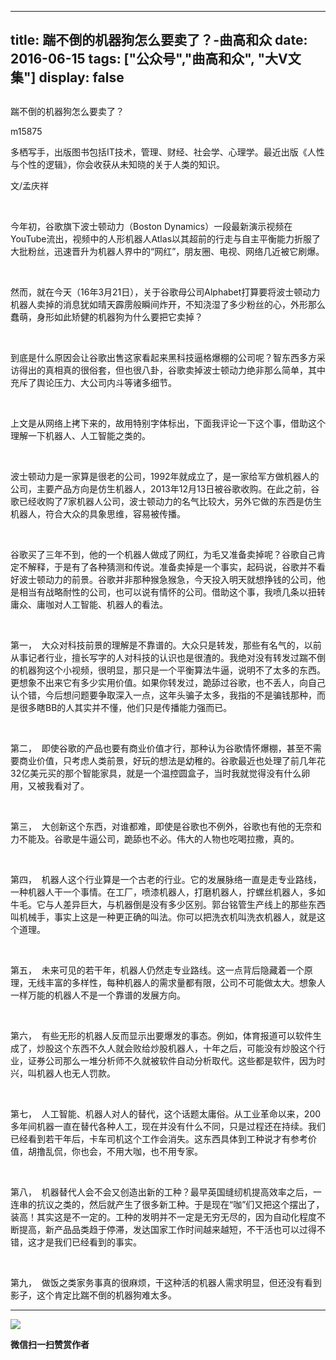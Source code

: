 
---
title:   踹不倒的机器狗怎么要卖了？-曲高和众
date: 2016-06-15
tags: ["公众号","曲高和众", "大V文集"]
display: false
---


## 



踹不倒的机器狗怎么要卖了？




m15875




多栖写手，出版图书包括IT技术，管理、财经、社会学、心理学。最近出版《人性与个性的逻辑》，你会收获从未知晓的关于人类的知识。


文/孟庆祥

&nbsp;

今年初，谷歌旗下波士顿动力（Boston Dynamics）一段最新演示视频在YouTube流出，视频中的人形机器人Atlas以其超前的行走与自主平衡能力折服了大批粉丝，迅速晋升为机器人界中的“网红”，朋友圈、电视、网络几近被它刷爆。

&nbsp;

然而，就在今天（16年3月21日），关于谷歌母公司Alphabet打算要将波士顿动力机器人卖掉的消息犹如晴天霹雳般瞬间炸开，不知浇湿了多少粉丝的心，外形那么蠢萌，身形如此矫健的机器狗为什么要把它卖掉？

&nbsp;

到底是什么原因会让谷歌出售这家看起来黑科技逼格爆棚的公司呢？智东西多方采访得出的真相真的很俗套，但也很八卦，谷歌卖掉波士顿动力绝非那么简单，其中充斥了舆论压力、大公司内斗等诸多细节。

&nbsp;

上文是从网络上拷下来的，故用特别字体标出，下面我评论一下这个事，借助这个理解一下机器人、人工智能之类的。

&nbsp;

波士顿动力是一家算是很老的公司，1992年就成立了，是一家给军方做机器人的公司，主要产品方向是仿生机器人，2013年12月13日被谷歌收购。在此之前，谷歌已经收购了7家机器人公司，波士顿动力的名气比较大，另外它做的东西是仿生机器人，符合大众的具象思维，容易被传播。

&nbsp;

谷歌买了三年不到，他的一个机器人做成了网红，为毛又准备卖掉呢？谷歌自己肯定不解释，于是有了各种猜测和传说。准备卖掉是一个事实，起码说，谷歌并不看好波士顿动力的前景。谷歌并非那种猴急猴急，今天投入明天就想挣钱的公司，他是相当有战略耐性的公司，也可以说有情怀的公司。借助这个事，我喷几条以扭转庸众、庸咖对人工智能、机器人的看法。

&nbsp;

第一，&nbsp;&nbsp;大众对科技前景的理解是不靠谱的。大众只是转发，那些有名气的，以前从事记者行业，擅长写字的人对科技的认识也是很渣的。我绝对没有转发过踹不倒的机器狗这个小视频，很明显，那只是一个平衡算法牛逼，说明不了太多的东西。更想象不出来它有多少实用价值。如果你转发过，跪舔过谷歌，也不丢人，向自己认个错，今后想问题要争取深入一点，这年头骗子太多，我指的不是骗钱那种，而是很多瞎BB的人其实并不懂，他们只是传播能力强而已。

&nbsp;

第二，&nbsp;&nbsp;即使谷歌的产品也要有商业价值才行，那种认为谷歌情怀爆棚，甚至不需要商业价值，只考虑人类前景，好玩的想法是幼稚的。谷歌最近也处理了前几年花32亿美元买的那个智能家具，就是一个温控圆盒子，当时我就觉得没有什么卵用，又被我看对了。

&nbsp;

第三，&nbsp;&nbsp;大创新这个东西，对谁都难，即使是谷歌也不例外，谷歌也有他的无奈和力不能及。谷歌是牛逼公司，跪舔也不必。伟大的人物也吃喝拉撒，真的。

&nbsp;

第四，&nbsp;&nbsp;机器人这个行业算是一个古老的行业。它的发展脉络一直是走专业路线，一种机器人干一个事情。在工厂，喷漆机器人，打磨机器人，拧螺丝机器人，多如牛毛。它与人差异巨大，与机器倒是没有多少区别。郭台铭管生产线上的那些东西叫机械手，事实上这是一种更正确的叫法。你可以把洗衣机叫洗衣机器人，就是这个道理。

&nbsp;

第五，&nbsp;&nbsp;未来可见的若干年，机器人仍然走专业路线。这一点背后隐藏着一个原理，无线丰富的多样性，每种机器人的需求量都有限，公司不可能做太大。想象人一样万能的机器人不是一个靠谱的发展方向。

&nbsp;

第六，&nbsp;&nbsp;有些无形的机器人反而显示出要爆发的事态。例如，体育报道可以软件生成了，炒股这个东西不久人就会败给炒股机器人，十年之后，可能没有炒股这个行业，证券公司那么一堆分析师不久就被软件自动分析取代。这些都是软件，因为时兴，叫机器人也无人罚款。

&nbsp;

第七，&nbsp;&nbsp;人工智能、机器人对人的替代，这个话题太庸俗。从工业革命以来，200多年间机器一直在替代各种人工，现在并没有什么不同，只是过程还在持续。我们已经看到若干年后，卡车司机这个工作会消失。这东西具体到工种说才有参考价值，胡撸乱侃，你也会，不用大咖，也不用专家。

&nbsp;

第八，&nbsp;&nbsp;机器替代人会不会又创造出新的工种？最早英国缝纫机提高效率之后，一连串的抗议之类的，然后就产生了很多新工种。于是现在“咖”们又把这个摆出了，装高！其实这是不一定的。工种的发明并不一定是无穷无尽的，因为自动化程度不断提高，新产品品类趋于停滞，发达国家工作时间越来越短，不干活也可以过得不错，这才是我们已经看到的事实。

&nbsp;

第九，&nbsp;&nbsp;做饭之类家务事真的很麻烦，干这种活的机器人需求明显，但还没有看到影子，这个肯定比踹不倒的机器狗难太多。



****

**<img data-s="300,640" data-type="jpeg" src="http://mmbiz.qpic.cn/mmbiz/fxGMiaL5Zj1gAtMBdoRAfrkfBNF0WEAG9elY136EMERA8zleoqyibsc68mLpoiagDqkzcRhEo0psRuCqoQbcWg52w/0?wx_fmt=jpeg" data-ratio="1" data-w="430"/>**




**微信扫一扫赞赏作者**













